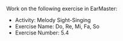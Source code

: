 Work on the following exercise in EarMaster:
- Activity: Melody Sight-Singing
- Exercise Name: Do, Re, Mi, Fa, So
- Exercise Number: 5.4
